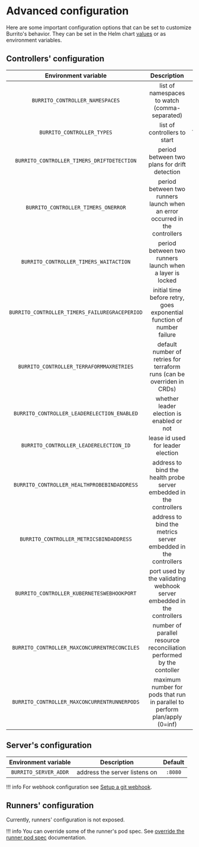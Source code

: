# Advanced configuration

Here are some important configuration options that can be set to customize Burrito's behavior.
They can be set in the Helm chart [values](https://github.com/padok-team/burrito/blob/main/deploy/charts/burrito/values.yaml) or as environment variables.

## Controllers' configuration

|              Environment variable              |                                 Description                                 |              Default               |
| :--------------------------------------------: | :-------------------------------------------------------------------------: | :--------------------------------: |
|        `BURRITO_CONTROLLER_NAMESPACES`         |                list of namespaces to watch (comma-separated)                |          `burrito-system`          |
|           `BURRITO_CONTROLLER_TYPES`           |                        list of controllers to start                         | `layer,repository,run,pullrequest` |
|   `BURRITO_CONTROLLER_TIMERS_DRIFTDETECTION`   |                period between two plans for drift detection                 |               `20m`                |
|      `BURRITO_CONTROLLER_TIMERS_ONERROR`       | period between two runners launch when an error occurred in the controllers |                `1m`                |
|     `BURRITO_CONTROLLER_TIMERS_WAITACTION`     |          period between two runners launch when a layer is locked           |                `1m`                |
| `BURRITO_CONTROLLER_TIMERS_FAILUREGRACEPERIOD` |   initial time before retry, goes exponential function of number failure    |               `15s`                |
|    `BURRITO_CONTROLLER_TERRAFORMMAXRETRIES`    |   default number of retries for terraform runs (can be overriden in CRDs)   |                `5`                 |
|  `BURRITO_CONTROLLER_LEADERELECTION_ENABLED`   |                  whether leader election is enabled or not                  |               `true`               |
|     `BURRITO_CONTROLLER_LEADERELECTION_ID`     |                      lease id used for leader election                      |  `6d185457.terraform.padok.cloud`  |
|  `BURRITO_CONTROLLER_HEALTHPROBEBINDADDRESS`   |     address to bind the health probe server embedded in the controllers     |              `:8081`               |
|    `BURRITO_CONTROLLER_METRICSBINDADDRESS`     |       address to bind the metrics server embedded in the controllers        |              `:8080`               |
|   `BURRITO_CONTROLLER_KUBERNETESWEBHOOKPORT`   |   port used by the validating webhook server embedded in the controllers    |               `9443`               |
|   `BURRITO_CONTROLLER_MAXCONCURRENTRECONCILES` |    number of parallel resource reconciliation performed by the contoller    |                `0`                 |
|   `BURRITO_CONTROLLER_MAXCONCURRENTRUNNERPODS` | maximum number for pods that run in parallel to perform plan/apply (0=inf)  |                `0`                 |

## Server's configuration

| Environment variable  |          Description          | Default |
| :-------------------: | :---------------------------: | :-----: |
| `BURRITO_SERVER_ADDR` | address the server listens on | `:8080` |

!!! info
    For webhook configuration see [Setup a git webhook](./git-webhook.md).

## Runners' configuration

Currently, runners' configuration is not exposed.

!!! info
    You can override some of the runner's pod spec. See [override the runner pod spec](../user-guide/override-runner.md) documentation.
